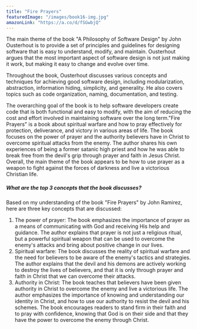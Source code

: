 ```yaml
---
title: "Fire Prayers"
featuredImage: "/images/book16-img.jpg"
amazonLink: "https://a.co/d/fSGwbjQ"
---
```


<!-- Main Theme Details -->

The main theme of the book "A Philosophy of Software Design" by John Ousterhout is to provide a set of principles and guidelines for designing software that is easy to understand, modify, and maintain. Ousterhout argues that the most important aspect of software design is not just making it work, but making it easy to change and evolve over time.

Throughout the book, Ousterhout discusses various concepts and
techniques for achieving good software design, including modularization, abstraction, information hiding, simplicity, and generality. He also covers topics such as code organization, naming, documentation, and
testing.

The overarching goal of the book is to help software developers create
code that is both functional and easy to modify, with the aim of
reducing the cost and effort involved in maintaining software over the
long term."Fire Prayers" is a book about spiritual warfare and how to pray
effectively for protection, deliverance, and victory in various
areas of life. The book focuses on the power of prayer and the
authority believers have in Christ to overcome spiritual attacks
from the enemy. The author shares his own experiences of being a
former satanic high priest and how he was able to break free from
the devil's grip through prayer and faith in Jesus Christ. Overall,
the main theme of the book appears to be how to use prayer as a
weapon to fight against the forces of darkness and live a victorious
Christian life.

##### What are the top 3 concepts that the book discusses?

Based on my understanding of the book "Fire Prayers" by John
Ramirez, here are three key concepts that are discussed:

1. The power of prayer: The book emphasizes the importance of prayer
   as a means of communicating with God and receiving His help and
   guidance. The author explains that prayer is not just a religious
   ritual, but a powerful spiritual weapon that can be used to
   overcome the enemy's attacks and bring about positive change in
   our lives.
1. Spiritual warfare: The book discusses the reality of spiritual
   warfare and the need for believers to be aware of the enemy's
   tactics and strategies. The author explains that the devil and his
   demons are actively working to destroy the lives of believers, and
   that it is only through prayer and faith in Christ that we can
   overcome their attacks.
1. Authority in Christ: The book teaches that believers have been
   given authority in Christ to overcome the enemy and live a
   victorious life. The author emphasizes the importance of knowing
   and understanding our identity in Christ, and how to use our
   authority to resist the devil and his schemes. The book encourages
   readers to stand firm in their faith and to pray with confidence,
   knowing that God is on their side and that they have the power to
   overcome the enemy through Christ.
